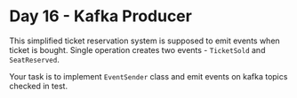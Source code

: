 # Day 16 - Kafka Producer

This simplified ticket reservation system is supposed to emit events when ticket is bought.
Single operation creates two events - `TicketSold` and `SeatReserved`.

Your task is to implement `EventSender` class and emit events on kafka topics checked in test.
